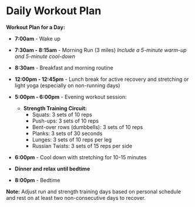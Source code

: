 # Daily Workout Plan

**Workout Plan for a Day:**

- **7:00am** - Wake up

- **7:30am - 8:15am** - Morning Run (3 miles)
  *Include a 5-minute warm-up and 5-minute cool-down*

- **8:30am** - Breakfast and morning routine

- **12:00pm - 12:45pm** - Lunch break for active recovery and stretching or light yoga (especially on non-running days)

- **5:00pm - 6:00pm** - Evening workout session:
  - **Strength Training Circuit:**
    - Squats: 3 sets of 10 reps
    - Push-ups: 3 sets of 10 reps
    - Bent-over rows (dumbbells): 3 sets of 10 reps
    - Planks: 3 sets of 30 seconds
    - Lunges: 3 sets of 10 reps per leg
    - Russian Twists: 3 sets of 15 reps per side

- **6:00pm** - Cool down with stretching for 10-15 minutes

- **Dinner and relax until bedtime**

- **8:00pm** - Bedtime

**Note:** Adjust run and strength training days based on personal schedule and rest on at least two non-consecutive days to recover.